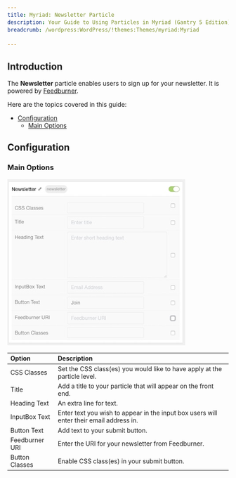 ```yaml
---
title: Myriad: Newsletter Particle
description: Your Guide to Using Particles in Myriad (Gantry 5 Edition) for WordPress
breadcrumb: /wordpress:WordPress/!themes:Themes/myriad:Myriad

---
```


## Introduction

The **Newsletter** particle enables users to sign up for your newsletter. It is powered by [Feedburner](http://feedburner.google.com/).

Here are the topics covered in this guide:

* [Configuration](#configuration)
    - [Main Options](#main-options)

## Configuration

### Main Options 

![](assets/particle_newsletter2.jpeg)

| Option         | Description                                                                                                                          |
| :-----         | :-----                                                                                                                               |
| CSS Classes    | Set the CSS class(es) you would like to have apply at the particle level.                                                            |
| Title          | Add a title to your particle that will appear on the front end.                                                                      |
| Heading Text   | An extra line for text.                                                                                                              |
| InputBox Text  | Enter text you wish to appear in the input box users will enter their email address in.                                              |
| Button Text    | Add text to your submit button.                                                                                                      |
| Feedburner URI | Enter the URI for your newsletter from Feedburner.                                                                                   |
| Button Classes | Enable CSS class(es) in your submit button.                                                                                          |